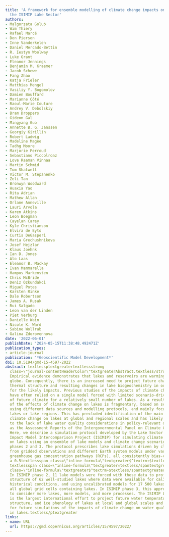 ```yaml
---
title: 'A framework for ensemble modelling of climate change impacts on lakes worldwide:
  the ISIMIP Lake Sector'
authors:
- Malgorzata Golub
- Wim Thiery
- Rafael Marcé
- Don Pierson
- Inne Vanderkelen
- Daniel Mercado-Bettin
- R. Iestyn Woolway
- Luke Grant
- Eleanor Jennings
- Benjamin M. Kraemer
- Jacob Schewe
- Fang Zhao
- Katja Frieler
- Matthias Mengel
- Vasiliy Y. Bogomolov
- Damien Bouffard
- Marianne Côté
- Raoul-Marie Couture
- Andrey V. Debolskiy
- Bram Droppers
- Gideon Gal
- Mingyang Guo
- Annette B. G. Janssen
- Georgiy Kirillin
- Robert Ladwig
- Madeline Magee
- Tadhg Moore
- Marjorie Perroud
- Sebastiano Piccolroaz
- Love Raaman Vinnaa
- Martin Schmid
- Tom Shatwell
- Victor M. Stepanenko
- Zeli Tan
- Bronwyn Woodward
- Huaxia Yao
- Rita Adrian
- Mathew Allan
- Orlane Anneville
- Lauri Arvola
- Karen Atkins
- Leon Boegman
- Cayelan Carey
- Kyle Christianson
- Elvira de Eyto
- Curtis DeGasperi
- Maria Grechushnikova
- Josef Hejzlar
- Klaus Joehnk
- Ian D. Jones
- Alo Laas
- Eleanor B. Mackay
- Ivan Mammarella
- Hampus Markensten
- Chris McBride
- Deniz Özkundakci
- Miguel Potes
- Karsten Rinke
- Dale Robertson
- James A. Rusak
- Rui Salgado
- Leon van der Linden
- Piet Verburg
- Danielle Wain
- Nicole K. Ward
- Sabine Wollrab
- Galina Zdorovennova
date: '2022-06-01'
publishDate: '2024-05-15T11:38:48.492471Z'
publication_types:
- article-journal
publication: '*Geoscientific Model Development*'
doi: 10.5194/gmd-15-4597-2022
abstract: textlessptextgreatertextlessstrong 
  class=\"journal-contentHeaderColor\"textgreaterAbstract.textless/strongtextgreater
  Empirical evidence demonstrates that lakes and reservoirs are warming across the
  globe. Consequently, there is an increased need to project future changes in lake
  thermal structure and resulting changes in lake biogeochemistry in order to plan
  for the likely impacts. Previous studies of the impacts of climate change on lakes
  have often relied on a single model forced with limited scenario-driven projections
  of future climate for a relatively small number of lakes. As a result, our understanding
  of the effects of climate change on lakes is fragmentary, based on scattered studies
  using different data sources and modelling protocols, and mainly focused on individual
  lakes or lake regions. This has precluded identification of the main impacts of
  climate change on lakes at global and regional scales and has likely contributed
  to the lack of lake water quality considerations in policy-relevant documents, such
  as the Assessment Reports of the Intergovernmental Panel on Climate Change (IPCC).
  Here, we describe a simulation protocol developed by the Lake Sector of the Inter-Sectoral
  Impact Model Intercomparison Project (ISIMIP) for simulating climate change impacts
  on lakes using an ensemble of lake models and climate change scenarios for ISIMIP
  phases 2 and 3. The protocol prescribes lake simulations driven by climate forcing
  from gridded observations and different Earth system models under various representative
  greenhouse gas concentration pathways (RCPs), all consistently bias-corrected on
  a 0.5textlessspan class=\"inline-formula\"textgreater$^textrm∘$textless/spantextgreater
  textlessspan class=\"inline-formula\"textgreater×textless/spantextgreater 0.5textlessspan
  class=\"inline-formula\"textgreater$^textrm∘$textless/spantextgreater global grid.
  In ISIMIP phase 2, 11 lake models were forced with these data to project the thermal
  structure of 62 well-studied lakes where data were available for calibration under
  historical conditions, and using uncalibrated models for 17 500 lakes defined for
  all global grid cells containing lakes. In ISIMIP phase 3, this approach was expanded
  to consider more lakes, more models, and more processes. The ISIMIP Lake Sector
  is the largest international effort to project future water temperature, thermal
  structure, and ice phenology of lakes at local and global scales and paves the way
  for future simulations of the impacts of climate change on water quality and biogeochemistry
  in lakes.textless/ptextgreater
links:
- name: URL
  url: https://gmd.copernicus.org/articles/15/4597/2022/
---
```

